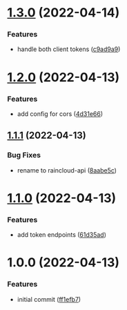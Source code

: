 # [1.3.0](https://github.com/garredow/raincloud-api/compare/v1.2.0...v1.3.0) (2022-04-14)


### Features

* handle both client tokens ([c9ad9a9](https://github.com/garredow/raincloud-api/commit/c9ad9a9fd2de6c32b20d99cedf6e692a9dcaf416))

# [1.2.0](https://github.com/garredow/raincloud-api/compare/v1.1.1...v1.2.0) (2022-04-13)


### Features

* add config for cors ([4d31e66](https://github.com/garredow/raincloud-api/commit/4d31e662cb7f858bddbb06bf72e26895e0b0b75c))

## [1.1.1](https://github.com/garredow/raincloud-api/compare/v1.1.0...v1.1.1) (2022-04-13)


### Bug Fixes

* rename to raincloud-api ([8aabe5c](https://github.com/garredow/raincloud-api/commit/8aabe5c9a9ec5c9e63fe10bca09794b4869a8f9c))

# [1.1.0](https://github.com/garredow/raincloud-api/compare/v1.0.0...v1.1.0) (2022-04-13)

### Features

- add token endpoints ([61d35ad](https://github.com/garredow/raincloud-api/commit/61d35adf21311f615e2399b14d4ddaba99d2139f))

# 1.0.0 (2022-04-13)

### Features

- initial commit ([ff1efb7](https://github.com/garredow/raincloud-api/commit/ff1efb761acd5c851fff1d6e1ab9fb966b325005))
